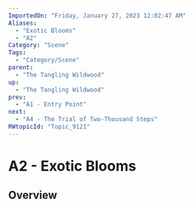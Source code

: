 ```yaml
---
ImportedOn: "Friday, January 27, 2023 12:02:47 AM"
Aliases:
  - "Exotic Blooms"
  - "A2"
Category: "Scene"
Tags:
  - "Category/Scene"
parent:
  - "The Tangling Wildwood"
up:
  - "The Tangling Wildwood"
prev:
  - "A1 - Entry Point"
next:
  - "A4 - The Trial of Two-Thousand Steps"
RWtopicId: "Topic_9121"
---
```

# A2 - Exotic Blooms
## Overview
